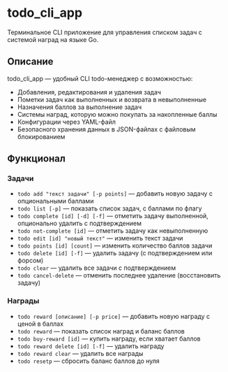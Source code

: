 # todo_cli_app

Терминальное CLI приложение для управления списком задач с системой наград на языке Go.

## Описание

todo_cli_app — удобный CLI todo-менеджер с возможностью:

- Добавления, редактирования и удаления задач
- Пометки задач как выполненных и возврата в невыполненные
- Назначения баллов за выполнение задач
- Системы наград, которую можно покупать за накопленные баллы
- Конфигурации через YAML-файл
- Безопасного хранения данных в JSON-файлах с файловым блокированием

## Функционал

### Задачи

- `todo add "текст задачи" [-p points]` — добавить новую задачу с опциональными баллами
- `todo list [-p]` — показать список задач, с баллами по флагу
- `todo complete [id] [-d] [-f]` — отметить задачу выполненной, опционально удалить с подтверждением
- `todo not-complete [id]` — отметить задачу как невыполненную
- `todo edit [id] "новый текст"` — изменить текст задачи
- `todo points [id] [count]` — изменить количество баллов задачи
- `todo delete [id] [-f]` — удалить задачу (с подтверждением или форсом)
- `todo clear` — удалить все задачи с подтверждением
- `todo cancel-delete` — отменить последнее удаление (восстановить задачу)

### Награды

- `todo reward [описание] [-p price]` — добавить новую награду с ценой в баллах
- `todo reward` — показать список наград и баланс баллов
- `todo buy-reward [id]` — купить награду, если хватает баллов
- `todo reward delete [id] [-f]` — удалить награду
- `todo reward clear` — удалить все награды
- `todo resetp` — сбросить баланс баллов до нуля
